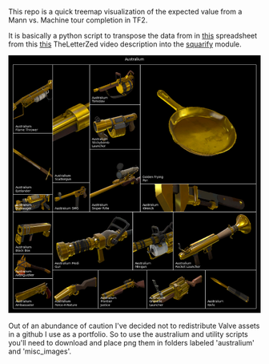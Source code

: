 <!-- 
Copyright 2024 Kieran Harvie.
All rights reserved.
Use of this source code is governed by an Apache-style license that can be found in the LICENSE file.
-->

This repo is a quick treemap visualization of the expected value from a Mann vs. Machine tour completion in TF2.

It is basically a python script to transpose the data from in [this](https://www.youtube.com/redirect?event=video_description&redir_token=QUFFLUhqa3JhNkVYVGVaNW54c1ZDWW14SmdvUF9zREJpZ3xBQ3Jtc0ttWW0ySW5ETGJ4N3BOQm5SZ3VKclRxcUNucV9NNGNuTW5SU1RwcnVZZWZUMVk4WDJPX3R0Z1BWNnhIS0xjQTRnT0NvekpkeFV3QkJOMER4NmNBQXhZRHk0UklPUDl1dFAtOEVFR1Z3QnZ6cW1meHpqcw&q=https%3A%2F%2Fdocs.google.com%2Fspreadsheets%2Fd%2F1UvPC-FKVYYY8q8Zb18fjxb-AmZgZbQ471tu5TsjG3w0%2Fedit%3Fusp%3Dsharing&v=kPR0KjP4hC8) spreadsheet from this [this](https://www.youtube.com/watch?v=kPR0KjP4hC8) TheLetterZed video description into the [squarify](https://github.com/laserson/squarify/tree/master) module. 

![Australium](australium_image.png)

Out of an abundance of caution I've decided not to redistribute Valve assets in a github I use as a portfolio.
So to use the australium and utility scripts you'll need to download and place png them in folders labeled 'australium' and 'misc_images'.
